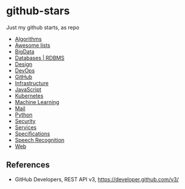 # github-stars

Just my github starts, as repo

- [Algorithms](yaml/algorithms.yaml)
- [Awesome lists](yaml/awesome-lists.yaml)
- [BigData](yaml/bigdata.yaml)
- [Databases | RDBMS](yaml/databases-rdbms.yaml)
- [Design](yaml/design.yaml)
- [DevOps](yaml/devops.yaml)
- [GitHub](yaml/github.yaml)
- [Infrastructure](yaml/infrastructure.yaml)
- [JavaScript](yaml/javascript.yaml)
- [Kubernetes](yaml/kubernetes.yaml)
- [Machine Learning](yaml/machine-learning.yaml)
- [Mail](yaml/mail.yaml)
- [Python](yaml/python.yaml)
- [Security](yaml/security.yaml)
- [Services](yaml/services.yaml)
- [Specifications](yaml/specifications.yaml)
- [Speech Recognition](yaml/speech-recognition.yaml)
- [Web](yaml/web.yaml)

## References

- GitHub Developers, REST API v3, https://developer.github.com/v3/

